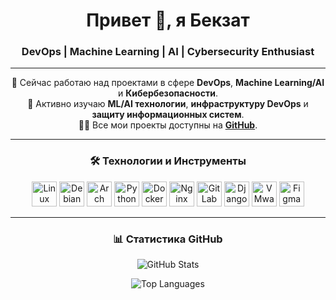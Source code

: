 <h1 align="center">Привет 👋, я Бекзат</h1>
<h3 align="center">DevOps | Machine Learning | AI | Cybersecurity Enthusiast</h3>

---

<p align="center">
  🔭 Сейчас работаю над проектами в сфере <b>DevOps</b>, <b>Machine Learning/AI</b> и <b>Кибербезопасности</b>.<br>
  🌱 Активно изучаю <b>ML/AI технологии</b>, <b>инфраструктуру DevOps</b> и <b>защиту информационных систем</b>.<br>
  👨‍💻 Все мои проекты доступны на <a href="https://github.com/forGoodtime"><b>GitHub</b></a>.
</p>

---

<h3 align="center">🛠️ Технологии и Инструменты</h3>
<p align="center">
  <img src="https://cdn.jsdelivr.net/gh/devicons/devicon/icons/linux/linux-original.svg" width="40" height="40" alt="Linux"/>
  <img src="https://cdn.jsdelivr.net/gh/devicons/devicon/icons/debian/debian-original.svg" width="40" height="40" alt="Debian"/>
  <img src="https://cdn.jsdelivr.net/gh/devicons/devicon/icons/archlinux/archlinux-original.svg" width="40" height="40" alt="Arch Linux"/>
  <img src="https://cdn.jsdelivr.net/gh/devicons/devicon/icons/python/python-original.svg" width="40" height="40" alt="Python"/>
  <img src="https://cdn.jsdelivr.net/gh/devicons/devicon/icons/docker/docker-original.svg" width="40" height="40" alt="Docker"/>
  <img src="https://cdn.jsdelivr.net/gh/devicons/devicon/icons/nginx/nginx-original.svg" width="40" height="40" alt="Nginx"/>
  <img src="https://cdn.jsdelivr.net/gh/devicons/devicon/icons/gitlab/gitlab-original.svg" width="40" height="40" alt="GitLab CI/CD"/>
  <img src="https://cdn.jsdelivr.net/gh/devicons/devicon/icons/django/django-plain.svg" width="40" height="40" alt="Django"/>
  <img src="https://upload.wikimedia.org/wikipedia/commons/d/d5/VMware_logo.svg" width="40" height="40" alt="VMware"/>
  <img src="https://cdn.jsdelivr.net/gh/devicons/devicon/icons/figma/figma-original.svg" width="40" height="40" alt="Figma"/>
</p>



---

<h3 align="center">📊 Статистика GitHub</h3>
<p align="center">
  <img src="https://github-readme-stats.vercel.app/api?username=forGoodtime&show_icons=true&theme=radical" alt="GitHub Stats"/>
</p>
<p align="center">
  <img src="https://github-readme-stats.vercel.app/api/top-langs/?username=forGoodtime&layout=compact&theme=radical" alt="Top Languages"/>
</p>
